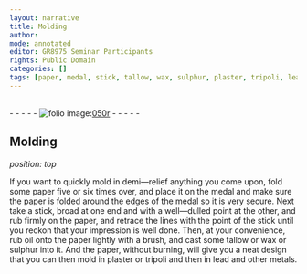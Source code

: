 ```yaml
---
layout: narrative
title: Molding
author:
mode: annotated
editor: GR8975 Seminar Participants
rights: Public Domain
categories: []
tags: [paper, medal, stick, tallow, wax, sulphur, plaster, tripoli, lead]
---
```


 <br/>- - - - - <a href="http://gallica.bnf.fr/ark:/12148/btv1b10500001g/f105.image"><img src="../assets/photo-icon.png" alt="folio image: " style="display:inline-block; margin-bottom:-3px;"/>050r</a> - - - - - <br/> 
## Molding

 
*position: top*

If you want to quickly mold in demi—relief anything you come upon, fold some <span class="material">paper</span> five or six times over, and place it on the <span class="material">medal</span> and make sure the paper is folded around the edges of the medal so it is very secure. Next take a <span class="material">stick</span>, broad at one end and with a well—dulled point at the other, and rub firmly on the paper, and retrace the lines with the point of the stick until you reckon that your impression is well done. Then, at your convenience, rub oil onto the paper lightly with a <span class="tool">brush</span>, and cast some <span class="material">tallow</span> or <span class="material">wax</span> or <span class="material">sulphur</span> into it. And the paper, without burning, will give you a neat design that you can then mold in <span class="material">plaster</span> or <span class="material">tripoli</span> and then in <span class="material">lead</span> and other metals.
  
